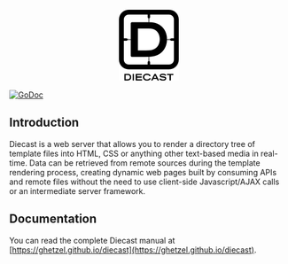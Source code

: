 <p align="center">
    <img src="/docs/src/assets/img/diecast-logotext-light-bg-128.png">
</p>

[![GoDoc](https://godoc.org/github.com/ghetzel/diecast?status.svg)](https://godoc.org/github.com/ghetzel/diecast)
## Introduction

Diecast is a web server that allows you to render a directory tree of template files into HTML, CSS or anything other text-based media in real-time.  Data can be retrieved from remote sources during the template rendering process, creating dynamic web pages built by consuming APIs and remote files without the need to use client-side Javascript/AJAX calls or an intermediate server framework.

## Documentation

You can read the complete Diecast manual at [https://ghetzel.github.io/diecast](https://ghetzel.github.io/diecast).